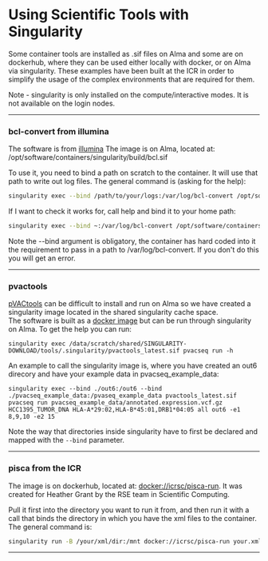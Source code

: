 # Using Scientific Tools with Singularity
Some container tools are installed as .sif files on Alma and some are on dockerhub, where they can be used either locally with docker, or on Alma via singularity. These examples have been built at the ICR in order to simplify the usage of the complex environments that are required for them.

Note - singularity is only installed on the compute/interactive modes. It is not available on the login nodes.  

---  

### bcl-convert from illumina
The software is from [illumina](https://emea.support.illumina.com/sequencing/sequencing_software/bcl-convert.html)
The image is on Alma, located at: /opt/software/containers/singularity/build/bcl.sif  

To use it, you need to bind a path on scratch to the container. It will use that path to write out log files. The general command is (asking for the help):

```bash
singularity exec --bind /path/to/your/logs:/var/log/bcl-convert /opt/software/containers/singularity/build/bcl.sif bcl-convert --help
```

If I want to check it works for, call help and bind it to your home path:
```bash
singularity exec --bind ~:/var/log/bcl-convert /opt/software/containers/singularity/build/bcl.sif bcl-convert --help
```
Note the --bind argument is obligatory, the container has hard coded into it the requirement to pass in a path to /var/log/bcl-convert. If you don't do this you will get an error.

---  

### pvactools
[pVACtools](https://pvactools.readthedocs.io/en/latest/install.html) can be difficult to install and run on Alma so we have created a singularity image located in the shared singularity cache space.  
The software is built as a [docker image](https://pvactools.readthedocs.io/en/latest/pvacseq/getting_started.html#pvacseq-docker) but can be run through singularity on Alma. To get the help you can run:
```
singularity exec /data/scratch/shared/SINGULARITY-DOWNLOAD/tools/.singularity/pvactools_latest.sif pvacseq run -h
```

An example to call the singularity image is, where you have created an out6 direcory and have your example data in pvacseq_example_data:  
```
singularity exec --bind ./out6:/out6 --bind ./pvacseq_example_data:/pvaseq_example_data pvactools_latest.sif pvacseq run pvacseq_example_data/annotated.expression.vcf.gz HCC1395_TUMOR_DNA HLA-A*29:02,HLA-B*45:01,DRB1*04:05 all out6 -e1 8,9,10 -e2 15
```
Note the way that directories inside singularity have to first be declared and mapped with the `--bind` parameter.

---  

### pisca from the ICR
The image is on dockerhub, located at: [docker://icrsc/pisca-run](https://hub.docker.com/repository/docker/icrsc/pisca-run/general).  It was created for Heather Grant by the RSE team in Scientific Computing.  

Pull it first into the directory you want to run it from, and then run it with a call that binds the directory in which you have the xml files to the container.  The general command is:
```bash
singularity run -B /your/xml/dir:/mnt docker://icrsc/pisca-run your.xml
```
---  

